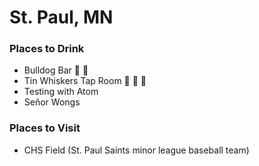 # St. Paul, MN

### Places to Drink
- Bulldog Bar :beer: :beer:
- Tin Whiskers Tap Room :beer: :beer: :beer:
- Testing with Atom
- Señor Wongs

### Places to Visit
- CHS Field (St. Paul Saints minor league baseball team)
